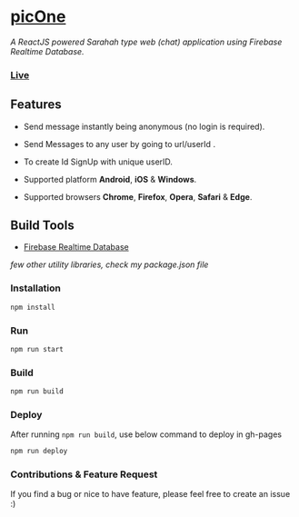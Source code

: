 ﻿# [picOne](https://messanging-app-e0266.firebaseapp.com)

*A ReactJS powered Sarahah type web (chat) application using Firebase Realtime Database.*

### [Live](https://messanging-app-e0266.firebaseapp.com)

## Features

 - Send message instantly being anonymous (no login is required).

 - Send Messages to any user by going to  url/userId .

 - To create Id SignUp with unique userID.

 - Supported platform **Android**, **iOS** & **Windows**.

 - Supported browsers **Chrome**, **Firefox**, **Opera**, **Safari** & **Edge**.


## Build Tools

- <a href="https://firebase.google.com/docs/web/setup">Firebase Realtime Database</a>


*few other utility libraries, check my package.json file*

### Installation

````sh
npm install
````

### Run

````sh
npm run start
````

### Build

````sh
npm run build
````

### Deploy

After running `npm run build`, use below command to deploy in gh-pages

````sh
npm run deploy
````

### Contributions & Feature Request

If you find a bug or nice to have feature, please feel free to create an issue  :)
